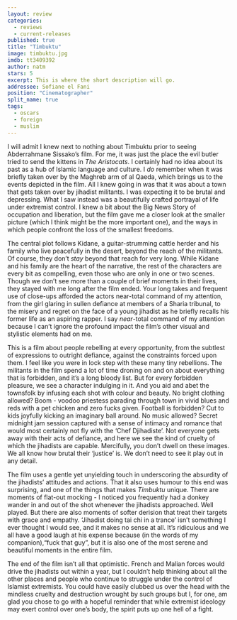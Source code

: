 ```yaml
---
layout: review
categories: 
  - reviews
  - current-releases
published: true
title: "Timbuktu"
image: timbuktu.jpg
imdb: tt3409392
author: natm
stars: 5
excerpt: This is where the short description will go.
addressee: Sofiane el Fani
position: "Cinematographer"
split_name: true
tags: 
  - oscars
  - foreign
  - muslim
---
```


I will admit I knew next to nothing about Timbuktu prior to seeing Abderrahmane Sissako’s film. For me, it was just the place the evil butler tried to send the kittens in _The Aristocats_. I certainly had no idea about its past as a hub of Islamic language and culture. I _do_ remember when it was briefly taken over by the Maghreb arm of al Qaeda, which brings us to the events depicted in the film. All I knew going in was that it was about a town that gets taken over by jihadist militants. I was expecting it to be brutal and depressing. What I saw instead was a beautifully crafted portrayal of life under extremist control. I knew a bit about the Big News Story of occupation and liberation, but the film gave me a closer look at the smaller picture (which I think might be the more important one), and the ways in which people confront the loss of the smallest freedoms.

The central plot follows Kidane, a guitar-strumming cattle herder and his family who live peacefully in the desert, beyond the reach of the militants. Of course, they don’t _stay_ beyond that reach for very long. While Kidane and his family are the heart of the narrative, the rest of the characters are every bit as compelling, even those who are only in one or two scenes. Though we don’t see more than a couple of brief moments in their lives, they stayed with me long after the film ended. Your long takes and frequent use of close-ups afforded the actors near-total command of my attention, from the girl glaring in sullen defiance at members of a Sharia tribunal, to the misery and regret on the face of a young jihadist as he briefly recalls his former life as an aspiring rapper. I say _near_-total command of my attention because I can’t ignore the profound impact the film’s other visual and stylistic elements had on me. 

This is a film about people rebelling at every opportunity, from the subtlest of expressions to outright defiance, against the constraints forced upon them. I feel like you were in lock step with these many tiny rebellions. The militants in the film spend a lot of time droning on and on about everything that is forbidden, and it’s a long bloody list. But for every forbidden pleasure, we see a character indulging in it. And you aid and abet the townsfolk by infusing each shot with colour and beauty. No bright clothing allowed? Boom - voodoo priestess parading through town in vivid blues and reds with a pet chicken and zero fucks given. Football is forbidden? Cut to kids joyfully kicking an imaginary ball around. No music allowed? Secret midnight jam session captured with a sense of intimacy and romance that would most certainly not fly with the ‘Chef Djihadiste’. Not everyone gets away with their acts of defiance, and here we see the kind of cruelty of which the jihadists are capable. Mercifully, you don’t dwell on these images. We all know how brutal their ‘justice’ is. We don’t need to see it play out in any detail. 

The film uses a gentle yet unyielding touch in underscoring the absurdity of the jihadists’ attitudes and actions. That it also uses humour to this end was surprising, and one of the things that makes _Timbuktu_ unique. There are moments of flat-out mocking - I noticed you frequently had a donkey wander in and out of the shot whenever the jihadists approached. Well played. But there are also moments of softer derision that treat their targets with grace and empathy. ‘Jihadist doing tai chi in a trance’ isn’t something I ever thought I would see, and it makes no sense at all. It’s ridiculous and we all have a good laugh at his expense because (in the words of my companion),“fuck that guy”, but it is also one of the most serene and beautiful moments in the entire film.

The end of the film isn’t all that optimistic. French and Malian forces would drive the jihadists out within a year, but I couldn’t help thinking about all the other places and people who continue to struggle under the control of Islamist extremists. You could have easily clubbed us over the head with the mindless cruelty and destruction wrought by such groups but I, for one, am glad you chose to go with a hopeful reminder that while extremist ideology may exert control over one’s body, the spirit puts up one hell of a fight. 